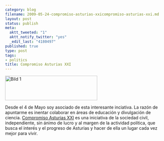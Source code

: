 ```yaml
--- 
category: blog
filename: 2009-05-24-compromiso-asturias-xxicompromiso-asturias-xxi.md
layout: post
status: publish
meta: 
  aktt_tweeted: "1"
  aktt_notify_twitter: "yes"
  _edit_last: "4180497"
published: true
type: post
tags: 
- politics
title: Compromiso Asturias XXI
---
```

<img class="aligncenter size-medium wp-image-627" title="Bild 1" src="http://nasonurb.files.wordpress.com/2009/05/bild-1.jpg?w=300" alt="Bild 1" width="300" height="80" />

Desde el 4 de Mayo soy asociado de esta interesante inciativa. La razón de apuntarme es inentar colaborar en áreas de educación y divulgación de ciencia. <a href="http://www.compromisoasturiasxxi.es/">Compromiso Asturias XXI</a> es una iniciativa de la sociedad civil, independiente, sin ánimo de lucro y al margen de la actividad política, que busca el interés y el progreso de Asturias y hacer de ella un lugar cada vez mejor para vivir.<!--:-->
